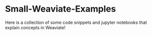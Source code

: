 # Small-Weaviate-Examples

Here is a collection of some code snippets and jupyter notebooks that explain concepts in Weaviate!
